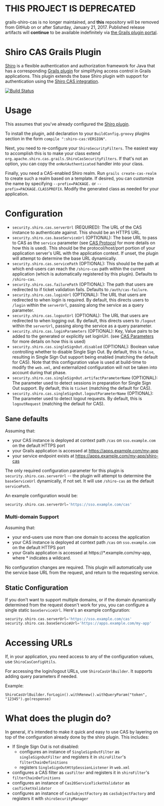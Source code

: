 # THIS PROJECT IS DEPRECATED
grails-shiro-cas is no longer maintained, and **this** repository will be removed from GitHub on or after Saturday, January 21, 2017. Published release artifacts will **continue** to be available indefinitely via
[the Grails plugin portal](https://grails.org/plugins/).

# Shiro CAS Grails Plugin

[Shiro](http://shiro.apache.org/) is a flexible authentication and authorization framework for Java that has a corresponding [Grails plugin](http://grails.org/plugin/shiro) for simplifying access control in Grails applications. This plugin extends the base Shiro plugin with support for authentication using the [Shiro CAS integration](https://shiro.apache.org/cas.html).

[![Build Status](https://travis-ci.org/commercehub-oss/grails-shiro-cas.png?branch=master)](https://travis-ci.org/commercehub-oss/grails-shiro-cas)

# Usage

This assumes that you've already configured the [Shiro plugin](http://grails.org/plugin/shiro).

To install the plugin, add declaration to your `BuildConfig.groovy` plugins section in the form `compile ":shiro-cas:VERSION"`.

Next, you need to re-configure your `ShiroSecurityFilters`.  The easiest way to accomplish this is to make your class extend `org.apache.shiro.cas.grails.ShiroCasSecurityFilters`.  If that's not an option, you can copy the `onNotAuthenticated` handler into your class.

Finally, you need a CAS-enabled Shiro realm.  Run `grails create-cas-realm` to create such a realm based on a template.  If desired, you can customize the name by specifying `--prefix=PACKAGE.` or `--prefix=PACKAGE.CLASSPREFIX`.  Modify the generated class as needed for your application.

# Configuration

* `security.shiro.cas.serverUrl` (REQUIRED): The URL of the CAS instance to authenticate against.  This should be an HTTPS URL.
* `security.shiro.cas.baseServiceUrl` (OPTIONAL): The base URL to pass to CAS as the `service` parameter (see [CAS Protocol](http://www.jasig.org/cas/protocol) for more details on how this is used).  This should be the protocol/host/port portion of your application server's URL with the application context. If unset, the plugin will attempt to determine the base URL dynamically.
* `security.shiro.cas.servicePath` (OPTIONAL): This should be the path at which end-users can reach the `/shiro-cas` path within the current application (which is automatically registered by this plugin). Defaults to `/shiro-cas`.
* `security.shiro.cas.failurePath` (OPTIONAL): The path that users are redirected to if ticket validation fails. Defaults to `/auth/cas-failure`.
* `security.shiro.cas.loginUrl` (OPTIONAL): The URL that users are redirected to when login is required.  By default, this directs users to `/login` within the `serverUrl`, passing along the service as a query parameter.
* `security.shiro.cas.logoutUrl` (OPTIONAL): The URL that users are redirected to when logging out.  By default, this directs users to `/logout` within the `serverUrl`, passing along the service as a query parameter.
* `security.shiro.cas.loginParameters` (OPTIONAL): Key, Value pairs to be added to the generated or explicitly set loginUrl. (see [CAS Parameters](http://jasig.github.io/cas/development/protocol/CAS-Protocol-Specification.html#parameters) for more details on how this is used)
* `security.shiro.cas.singleSignOut.disabled` (OPTIONAL): Boolean value controlling whether to disable Single Sign Out.  By default, this is `false`, resulting in Single Sign Out support being enabled (matching the default for CAS).  Note that this configuration value is used at build-time to modify the `web.xml`, and externalized configuration will not be taken into account during that phase.
* `security.shiro.cas.singleSignOut.artifactParameterName` (OPTIONAL): The parameter used to detect sessions in preparation for Single Sign Out support.  By default, this is `ticket` (matching the default for CAS).
* `security.shiro.cas.singleSignOut.logoutParameterName` (OPTIONAL): The parameter used to detect logout requests.  By default, this is `logoutRequest` (matching the default for CAS).

## Sane defaults

Assuming that:
* your CAS instance is deployed at context path `/cas` on `sso.example.com` on the default HTTPS port
* your Grails application is accessed at https://apps.example.com/my-app
* your service endpoint exists at https://apps.example.com/my-app/shiro-cas

The only required configuration parameter for this plugin is `security.shiro.cas.serverUrl` -- the plugin will attempt to determine the  `baseServiceUrl` dynamically, if not set. It will use `/shiro-cas` as the default `servicePath`.

An example configuration would be:

```groovy
security.shiro.cas.serverUrl='https://sso.example.com/cas'
```

### Multi-domain Support

Assuming that:
* your end-users use more than one domain to access the application
* your CAS instance is deployed at context path `/cas` on `sso.example.com` on the default HTTPS port
* your Grails application is accessed at https://\*.example.com/my-app, where \* indicates a wildcard.

No configuration changes are required. This plugin will automatically use the service base URL from the request, and return to the requesting service.

## Static Configuration

If you don't want to support multiple domains, or if the domain dynamically determined from the request doesn't work for you, you can configure a single static `baseServiceUrl`.  Here's an example configuration:

```groovy
security.shiro.cas.serverUrl='https://sso.example.com/cas'
security.shiro.cas.baseServiceUrl='https://apps.example.com/my-app'
```

# Accessing URLs

If, in your application, you need access to any of the configuration values, use `ShiroCasConfigUtils`.

For accessing the login/logout URLs, use `ShiroCasUrlBuilder`.  It supports adding query parameters if needed.

Example:

    ShiroCasUrlBuilder.forLogin().withRenew().withQueryParam("token", "12345").go(response)

# What does the plugin do?

In general, it's intended to make it quick and easy to use CAS by layering on top of the configuration already done
by the shiro plugin.  This includes:

* If Single Sign Out is not disabled:
  * configures an instance of `SingleSignOutFilter` as `singleSignOutFilter` and registers it in `shiroFilter`'s `filterChainDefinitions`
  * registers `SingleSignOutHttpSessionListener` in `web.xml`
* configures a CAS filter as `casFilter` and registers it in `shiroFilter`'s `filterChainDefinitions`
* configures an instance of `Cas20ServiceTicketValidator` as `casTicketValidator`
* configures an instance of `CasSubjectFactory` as `casSubjectFactory` and registers it with `shiroSecurityManager`
